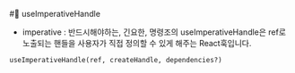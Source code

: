 #📌 useImperativeHandle
- imperative : 반드시해야하는, 긴요한, 명령조의
useImperativeHandle은 ref로 노출되는 핸들을 사용자가 직접 정의할 수 있게 해주는 React훅입니다.

`useImperativeHandle(ref, createHandle, dependencies?)`